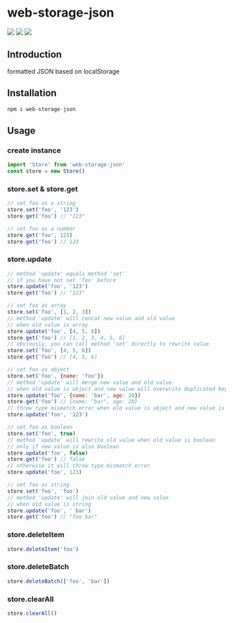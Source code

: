 # web-storage-json
![](https://img.shields.io/npm/dm/web-storage-json.svg?style=flat?branch=master) ![](https://img.shields.io/npm/v/web-storage-json.svg?style=flat) ![](https://img.shields.io/npm/l/web-storage-json.svg?style=flat?branch=master)
## Introduction
  formatted JSON based on localStorage

## Installation
```javascript
npm i web-storage-json
```

## Usage
### create instance
``` javascript
import 'Store' from 'web-storage-json'
const store = new Store()
```
### store.set & store.get
``` javascript
// set foo as a string
store.set('foo', '123')
store.get('foo') // "123"

// set foo as a number
store.get('foo', 123)
store.get('foo') // 123
```
### store.update
``` javascript
// method 'update' equals method 'set'
// if you have not set 'foo' before
store.update('foo', '123')
store.get('foo') // "123"

// set foo as array
store.set('foo', [1, 2, 3])
// method 'update' will concat new value and old value
// when old value is array
store.update('foo', [4, 5, 6])
store.get('foo') // [1, 2, 3, 4, 5, 6]
// obviously, you can call method 'set' directly to rewrite value
store.set('foo', [4, 5, 6])
store.get('foo') // [4, 5, 6]

// set foo as object
store.set('foo', {name: 'foo'})
// method 'update' will merge new value and old value 
// when old value is object and new value will overwrite duplicated key in old value
store.update('foo', {name: 'bar', age: 20})
store.get('foo') // {name: "bar", age: 20}
// throw type mismatch error when old value is object and new value is not object
store.update('foo', '123')

// set foo as boolean
store.set('foo', true)
// method 'update' will rewrite old value when old value is boolean
// only if new value is also boolean
store.update('foo', false)
store.get('foo') // false
// otherwise it will throw type mismatch error
store.update('foo', 123)

// set foo as string
store.set('foo', 'foo')
// method 'update' will join old value and new value
// when old value is string
store.update('foo', ' bar')
store.get('foo') // "foo bar"
```
### store.deleteItem
```javascript
store.deleteItem('foo')
```
### store.deleteBatch
```javascript
store.deleteBatch(['foo', 'bar'])
```
### store.clearAll
```javascript
store.clearAll()
```